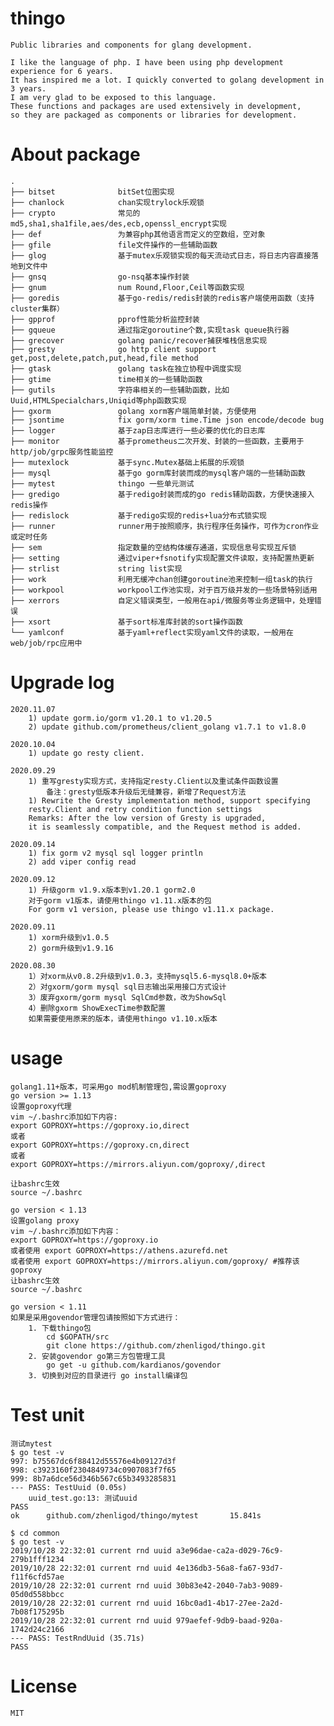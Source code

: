 # thingo

    Public libraries and components for glang development.

    I like the language of php. I have been using php development experience for 6 years.
    It has inspired me a lot. I quickly converted to golang development in 3 years.
    I am very glad to be exposed to this language.
    These functions and packages are used extensively in development,
    so they are packaged as components or libraries for development.
    
# About package
    
    .
    ├── bitset              bitSet位图实现
    ├── chanlock            chan实现trylock乐观锁
    ├── crypto              常见的md5,sha1,sha1file,aes/des,ecb,openssl_encrypt实现
    ├── def                 为兼容php其他语言而定义的空数组，空对象
    ├── gfile               file文件操作的一些辅助函数
    ├── glog                基于mutex乐观锁实现的每天流动式日志，将日志内容直接落地到文件中
    ├── gnsq                go-nsq基本操作封装
    ├── gnum                num Round,Floor,Ceil等函数实现
    ├── goredis             基于go-redis/redis封装的redis客户端使用函数（支持cluster集群）
    ├── gpprof              pprof性能分析监控封装
    ├── gqueue              通过指定goroutine个数,实现task queue执行器
    ├── grecover            golang panic/recover捕获堆栈信息实现
    ├── gresty              go http client support get,post,delete,patch,put,head,file method
    ├── gtask               golang task在独立协程中调度实现
    ├── gtime               time相关的一些辅助函数
    ├── gutils              字符串相关的一些辅助函数，比如Uuid,HTMLSpecialchars,Uniqid等php函数实现
    ├── gxorm               golang xorm客户端简单封装，方便使用
    ├── jsontime            fix gorm/xorm time.Time json encode/decode bug
    ├── logger              基于zap日志库进行一些必要的优化的日志库
    ├── monitor             基于prometheus二次开发、封装的一些函数，主要用于http/job/grpc服务性能监控
    ├── mutexlock           基于sync.Mutex基础上拓展的乐观锁
    ├── mysql               基于go gorm库封装而成的mysql客户端的一些辅助函数
    ├── mytest              thingo 一些单元测试
    ├── gredigo             基于redigo封装而成的go redis辅助函数，方便快速接入redis操作
    ├── redislock           基于redigo实现的redis+lua分布式锁实现
    ├── runner              runner用于按照顺序，执行程序任务操作，可作为cron作业或定时任务
    ├── sem                 指定数量的空结构体缓存通道，实现信息号实现互斥锁
    ├── setting             通过viper+fsnotify实现配置文件读取，支持配置热更新
    ├── strlist             string list实现
    ├── work                利用无缓冲chan创建goroutine池来控制一组task的执行
    ├── workpool            workpool工作池实现，对于百万级并发的一些场景特别适用
    ├── xerrors             自定义错误类型，一般用在api/微服务等业务逻辑中，处理错误
    ├── xsort               基于sort标准库封装的sort操作函数
    └── yamlconf            基于yaml+reflect实现yaml文件的读取，一般用在web/job/rpc应用中

# Upgrade log

    2020.11.07
        1) update gorm.io/gorm v1.20.1 to v1.20.5
        2) update github.com/prometheus/client_golang v1.7.1 to v1.8.0
    
    2020.10.04
        1) update go resty client.
    
    2020.09.29
        1) 重写gresty实现方式，支持指定resty.Client以及重试条件函数设置
            备注：gresty低版本升级后无缝兼容，新增了Request方法
        1) Rewrite the Gresty implementation method, support specifying 
        resty.Client and retry condition function settings
        Remarks: After the low version of Gresty is upgraded, 
        it is seamlessly compatible, and the Request method is added.
    
    2020.09.14
        1) fix gorm v2 mysql sql logger println
        2) add viper config read
    
    2020.09.12
        1) 升级gorm v1.9.x版本到v1.20.1 gorm2.0
        对于gorm v1版本，请使用thingo v1.11.x版本的包
        For gorm v1 version, please use thingo v1.11.x package.
        
    2020.09.11
        1) xorm升级到v1.0.5
        2) gorm升级到v1.9.16
            
    2020.08.30
        1）对xorm从v0.8.2升级到v1.0.3，支持mysql5.6-mysql8.0+版本
        2）对gxorm/gorm mysql sql日志输出采用接口方式设计
        3）废弃gxorm/gorm mysql SqlCmd参数，改为ShowSql
        4）删除gxorm ShowExecTime参数配置
        如果需要使用原来的版本，请使用thingo v1.10.x版本

# usage

    golang1.11+版本，可采用go mod机制管理包,需设置goproxy
    go version >= 1.13
    设置goproxy代理
    vim ~/.bashrc添加如下内容:
    export GOPROXY=https://goproxy.io,direct
    或者
    export GOPROXY=https://goproxy.cn,direct
    或者
    export GOPROXY=https://mirrors.aliyun.com/goproxy/,direct

    让bashrc生效
    source ~/.bashrc

    go version < 1.13
    设置golang proxy
    vim ~/.bashrc添加如下内容：
    export GOPROXY=https://goproxy.io
    或者使用 export GOPROXY=https://athens.azurefd.net
    或者使用 export GOPROXY=https://mirrors.aliyun.com/goproxy/ #推荐该goproxy
    让bashrc生效
    source ~/.bashrc

    go version < 1.11
    如果是采用govendor管理包请按照如下方式进行：
        1. 下载thingo包
            cd $GOPATH/src
            git clone https://github.com/zhenligod/thingo.git
        2. 安装govendor go第三方包管理工具
            go get -u github.com/kardianos/govendor
        3. 切换到对应的目录进行 go install编译包

# Test unit

    测试mytest
    $ go test -v
    997: b75567dc6f88412d55576e4b09127d3f
    998: c3923160f2304849734c0907083f7f65
    999: 8b7a6dce56d346b567c65b3493285831
    --- PASS: TestUuid (0.05s)
        uuid_test.go:13: 测试uuid
    PASS
    ok      github.com/zhenligod/thingo/mytest       15.841s

    $ cd common
    $ go test -v
    2019/10/28 22:32:01 current rnd uuid a3e96dae-ca2a-d029-76c9-279b1fff1234
    2019/10/28 22:32:01 current rnd uuid 4e136db3-56a8-fa67-93d7-f11f6cfd57ae
    2019/10/28 22:32:01 current rnd uuid 30b83e42-2040-7ab3-9089-05d0d558bbcc
    2019/10/28 22:32:01 current rnd uuid 16bc0ad1-4b17-27ee-2a2d-7b08f175295b
    2019/10/28 22:32:01 current rnd uuid 979aefef-9db9-baad-920a-1742d24c2166
    --- PASS: TestRndUuid (35.71s)
    PASS
    
# License

    MIT
